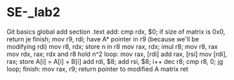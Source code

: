 # SE-_lab2
Git basics
global add
section .text
add:
    cmp rdx, $0; if size of matrix is 0x0, return
    je finish;
    mov r9, rdi; have A* pointer in r9 (because we'll be modifying rdi)
    mov r8, rdx; store n in r8
    mov rax, rdx;
    imul r8;
    mov r8, rax
    mov rdx, rax; rdx and r8 hold n^2
loop:
    mov rax, [rdi]
    add rax, [rsi]
    mov [rdi], rax; store A[i] = A[i] + B[i]
    add rdi, $8;
    add rsi, $8; i++
    dec r8;
    cmp r8, 0;
    jg loop;
finish:
    mov rax, r9; return pointer to modified A matrix
    ret
